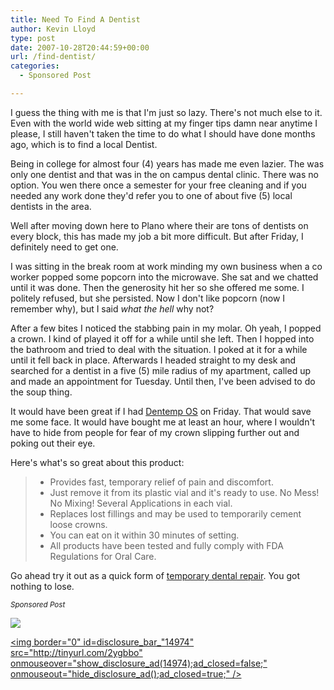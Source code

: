 ```yaml
---
title: Need To Find A Dentist
author: Kevin Lloyd
type: post
date: 2007-10-28T20:44:59+00:00
url: /find-dentist/
categories:
  - Sponsored Post

---
```

I guess the thing with me is that I'm just so lazy. There's not much else to it. Even with the world wide web sitting at my finger tips damn near anytime I please, I still haven't taken the time to do what I should have done months ago, which is to find a local Dentist.

Being in college for almost four (4) years has made me even lazier. The was only one dentist and that was in the on campus dental clinic. There was no option. You wen there once a semester for your free cleaning and if you needed any work done they'd refer you to one of about five (5) local dentists in the area.

Well after moving down here to Plano where their are tons of dentists on every block, this has made my job a bit more difficult. But after Friday, I definitely need to get one.

I was sitting in the break room at work minding my own business when a co worker popped some popcorn into the microwave. She sat and we chatted until it was done. Then the generosity hit her so she offered me some. I politely refused, but she persisted. Now I don't like popcorn (now I remember why), but I said _what the hell_ why not?

After a few bites I noticed the stabbing pain in my molar. Oh yeah, I popped a crown. I kind of played it off for a while until she left. Then I hopped into the bathroom and tried to deal with the situation. I poked at it for a while until it fell back in place. Afterwards I headed straight to my desk and searched for a dentist in a five (5) mile radius of my apartment, called up and made an appointment for Tuesday. Until then, I've been advised to do the soup thing.

It would have been great if I had [Dentemp OS][1] on Friday. That would save me some face. It would have bought me at least an hour, where I wouldn't have to hide from people for fear of my crown slipping further out and poking out their eye.

Here's what's so great about this product:

>   * Provides fast, temporary relief of pain and discomfort.
>   * Just remove it from its plastic vial and it's ready to use. No Mess! No Mixing! Several Applications in each vial.
>   * Replaces lost fillings and may be used to temporarily cement loose crowns.
>   * You can eat on it within 30 minutes of setting.
>   * All products have been tested and fully comply with FDA Regulations for Oral Care.

Go ahead try it out as a quick form of [temporary dental repair][1]. You got nothing to lose.

<small><em>Sponsored Post</em></small>

<img class="noshadow" src="http://tinyurl.com/ytmdzm" />

[<img border="0" id=disclosure\_bar\_"14974" src="http://tinyurl.com/2ygbbo" onmouseover="show\_disclosure\_ad(14974);ad\_closed=false;" onmouseout="hide\_disclosure\_ad();ad\_closed=true;" />][1]

 [1]: http://www.majesticdrug.com/dentemp_os.htm